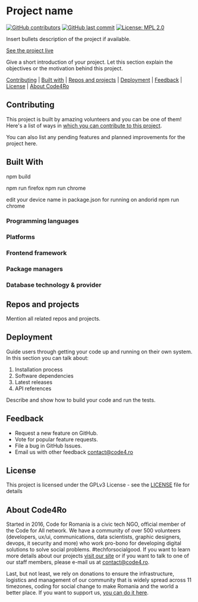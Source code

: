 # Project name

[![GitHub contributors](https://img.shields.io/github/contributors/code4romania/NEW_REPO_SLUG_HERE.svg?style=for-the-badge)](https://github.com/code4romania/NEW_REPO_SLUG_HERE/graphs/contributors) [![GitHub last commit](https://img.shields.io/github/last-commit/code4romania/NEW_REPO_SLUG_HERE.svg?style=for-the-badge)](https://github.com/code4romania/NEW_REPO_SLUG_HERE/commits/master) [![License: MPL 2.0](https://img.shields.io/badge/license-MPL%202.0-brightgreen.svg?style=for-the-badge)](https://opensource.org/licenses/MPL-2.0)

Insert bullets description of the project if available.

[See the project live](insert_link_here)

Give a short introduction of your project. Let this section explain the objectives or the motivation behind this project.

[Contributing](#contributing) | [Built with](#built-with) | [Repos and projects](#repos-and-projects) | [Deployment](#deployment) | [Feedback](#feedback) | [License](#license) | [About Code4Ro](#about-code4ro)

## Contributing

This project is built by amazing volunteers and you can be one of them! Here's a list of ways in [which you can contribute to this project](.github/CONTRIBUTING.md).

You can also list any pending features and planned improvements for the project here.

## Built With
npm build

npm run firefox
npm run chrome

edit your device name in package.json for running on andorid
npm run chrome

### Programming languages

### Platforms

### Frontend framework

### Package managers

### Database technology & provider

## Repos and projects

Mention all related repos and projects.

## Deployment

Guide users through getting your code up and running on their own system. In this section you can talk about:
1. Installation process
2. Software dependencies
3. Latest releases
4. API references

Describe and show how to build your code and run the tests.

## Feedback

* Request a new feature on GitHub.
* Vote for popular feature requests.
* File a bug in GitHub Issues.
* Email us with other feedback contact@code4.ro

## License

This project is licensed under the GPLv3 License - see the [LICENSE](LICENSE) file for details

## About Code4Ro

Started in 2016, Code for Romania is a civic tech NGO, official member of the Code for All network. We have a community of over 500 volunteers (developers, ux/ui, communications, data scientists, graphic designers, devops, it security and more) who work pro-bono for developing digital solutions to solve social problems. #techforsocialgood. If you want to learn more details about our projects [visit our site](https://www.code4.ro/en/) or if you want to talk to one of our staff members, please e-mail us at contact@code4.ro.

Last, but not least, we rely on donations to ensure the infrastructure, logistics and management of our community that is widely spread across 11 timezones, coding for social change to make Romania and the world a better place. If you want to support us, [you can do it here](https://code4.ro/en/donate/).
